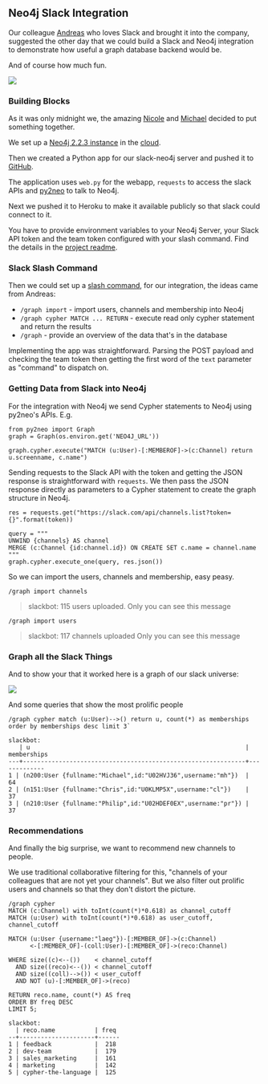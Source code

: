 ## Neo4j Slack Integration

Our colleague [Andreas](http://twitter.com/akolleger) who loves Slack and brought it into the company,
suggested the other day that we could build a Slack and Neo4j integration to demonstrate how useful
a graph database backend would be.

And of course how much fun.

![](http://memegen.link/xy/slack-all-the/graph-things.jpg)

### Building Blocks

As it was only midnight we, the amazing [Nicole](http://twitter.com/_nicolemargaret) and [Michael](http://twitter.com/mesirii) decided to put something together.

We set up a [Neo4j 2.2.3 instance](http://neo4j.com/download) in the [cloud](http://neo4j.com/developer/guide-cloud-deployment).

Then we created a Python app for our slack-neo4j server and pushed it to [GitHub](http://github.com/neo4j-examples/slack-neo4j).

The application uses `web.py` for the webapp, `requests` to access the slack APIs and [py2neo](http://py2neo.org) to talk to Neo4j.

Next we pushed it to Heroku to make it available publicly so that slack could connect to it.

You have to provide environment variables to your Neo4j Server, your Slack API token and the team token configured with your slash command.
Find the details in the [project readme](https://github.com/neo4j-examples/slack-neo4j#neo4j-slack-integration).


### Slack Slash Command

Then we could set up a [slash command](https://api.slack.com/slash-commands), for our integration, the ideas came from Andreas:

* `/graph import` - import users, channels and membership into Neo4j
* `/graph cypher MATCH ... RETURN`  - execute read only cypher statement and return the results
* `/graph` - provide an overview of the data that's in the database


Implementing the app was straightforward. Parsing the POST payload and checking the team token then getting the first word of the `text` parameter as "command" to dispatch on.

### Getting Data from Slack into Neo4j

For the integration with Neo4j we send Cypher statements to Neo4j using py2neo's APIs. E.g.

````
from py2neo import Graph
graph = Graph(os.environ.get('NEO4J_URL'))

graph.cypher.execute("MATCH (u:User)-[:MEMBEROF]->(c:Channel) return u.screenname, c.name")
````

Sending requests to the Slack API with the token and getting the JSON response is straightforward with  `requests`.
We then pass the JSON response directly as parameters to a Cypher statement to create the graph structure in Neo4j.

````
res = requests.get("https://slack.com/api/channels.list?token={}".format(token))

query = """
UNWIND {channels} AS channel
MERGE (c:Channel {id:channel.id}) ON CREATE SET c.name = channel.name
"""
graph.cypher.execute_one(query, res.json())
````

So we can import the users, channels and membership, easy peasy.

`/graph import channels`
> slackbot: 115 users uploaded.
> Only you can see this message

`/graph import users`
> slackbot: 117 channels uploaded
> Only you can see this message

### Graph all the Slack Things

And to show your that it worked here is a graph of our slack universe:

![](https://dl.dropboxusercontent.com/u/14493611/blog/img/slack-neo4j-graph.jpg)

And some queries that show the most prolific people

````
/graph cypher match (u:User)-->() return u, count(*) as memberships order by memberships desc limit 3`

slackbot:
   | u                                                            | memberships
---+--------------------------------------------------------------+-------------
1 | (n200:User {fullname:"Michael",id:"U02HVJ36",username:"mh"})  |          64
2 | (n151:User {fullname:"Chris",id:"U0KLMP5X",username:"cl"})    |          37
3 | (n210:User {fullname:"Philip",id:"U02HDEF0EX",username:"pr"}) |          37
````

### Recommendations

And finally the big surprise, we want to recommend new channels to people.

We use traditional collaborative filtering for this, "channels of your colleagues that are not yet your channels".
But we also filter out prolific users and channels so that they don't distort the picture.

````
/graph cypher
MATCH (c:Channel) with toInt(count(*)*0.618) as channel_cutoff
MATCH (u:User) with toInt(count(*)*0.618) as user_cutoff, channel_cutoff

MATCH (u:User {username:"laeg"})-[:MEMBER_OF]->(c:Channel)
      <-[:MEMBER_OF]-(coll:User)-[:MEMBER_OF]->(reco:Channel)

WHERE size((c)<--())    < channel_cutoff
  AND size((reco)<--()) < channel_cutoff
  AND size((coll)-->()) < user_cutoff
  AND NOT (u)-[:MEMBER_OF]->(reco)

RETURN reco.name, count(*) AS freq
ORDER BY freq DESC
LIMIT 5;
````

````
slackbot:
  | reco.name           | freq
--+---------------------+------
1 | feedback            |  218
2 | dev-team            |  179
3 | sales_marketing     |  161
4 | marketing           |  142
5 | cypher-the-language |  125
````
